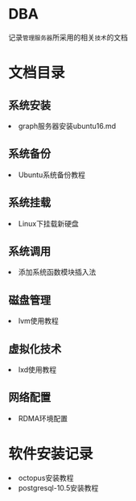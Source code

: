 # DBA
记录`管理服务器`所采用的相关`技术`的文档

# 文档目录
## **系统安装**
<li>graph服务器安装ubuntu16.md</li>

## **系统备份**
<li>Ubuntu系统备份教程</li>

## **系统挂载**
<li>Linux下挂载新硬盘</li>

## **系统调用**
<li>添加系统函数模块插入法</li>

## **磁盘管理**
<li>lvm使用教程</li>

## **虚拟化技术**
<li>lxd使用教程</li>

## **网络配置**
<li>RDMA环境配置</li>

# 软件安装记录
<li>octopus安装教程</li>
<li>postgresql-10.5安装教程</li>